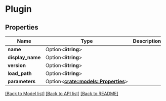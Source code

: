 # Plugin

## Properties

Name | Type | Description | Notes
------------ | ------------- | ------------- | -------------
**name** | Option<**String**> |  | [optional]
**display_name** | Option<**String**> |  | [optional]
**version** | Option<**String**> |  | [optional]
**load_path** | Option<**String**> |  | [optional]
**parameters** | Option<[**crate::models::Properties**](properties.md)> |  | [optional]

[[Back to Model list]](../README.md#documentation-for-models) [[Back to API list]](../README.md#documentation-for-api-endpoints) [[Back to README]](../README.md)


